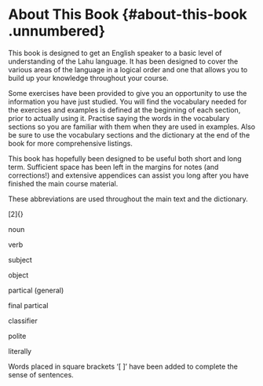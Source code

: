 
# About This Book {#about-this-book .unnumbered}

This book is designed to get an English speaker to a basic level of
understanding of the Lahu language. It has been designed to cover the
various areas of the language in a logical order and one that allows you
to build up your knowledge throughout your course.

Some exercises have been provided to give you an opportunity to use the
information you have just studied. You will find the vocabulary needed
for the exercises and examples is defined at the beginning of each
section, prior to actually using it. Practise saying the words in the
vocabulary sections so you are familiar with them when they are used in
examples. Also be sure to use the vocabulary sections and the dictionary
at the end of the book for more comprehensive listings.

This book has hopefully been designed to be useful both short and long
term. Sufficient space has been left in the margins for notes (and
corrections!) and extensive appendices can assist you long after you
have finished the main course material.

These abbreviations are used throughout the main text and the
dictionary.

[2]{}

noun

verb

subject

object

partical (general)

final partical

classifier

polite

literally

Words placed in square brackets ‘\[ \]’ have been added to complete the
sense of sentences.

